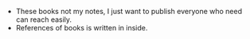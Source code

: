 - These books not my notes, I just want to publish everyone who need can reach easily.
- References of books is written in inside.
